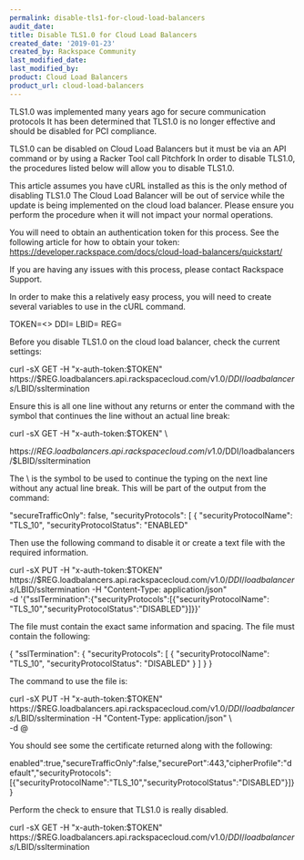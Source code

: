 ```yaml
---
permalink: disable-tls1-for-cloud-load-balancers
audit_date:
title: Disable TLS1.0 for Cloud Load Balancers
created_date: '2019-01-23'
created_by: Rackspace Community
last_modified_date: 
last_modified_by: 
product: Cloud Load Balancers
product_url: cloud-load-balancers
--- 
```


TLS1.0 was implemented many years ago for secure communication protocols  It has been determined that TLS1.0 is no longer effective and should be disabled for PCI compliance.

TLS1.0 can be disabled on Cloud Load Balancers but it must be via an API command or by using a Racker Tool call Pitchfork  In order to disable TLS1.0, the procedures listed below will allow you to disable TLS1.0.

This article assumes you have cURL installed as this is the only method of disabling TLS1.0  The Cloud Load Balancer will be out of service while the update is being implemented on the cloud load balancer.  Please ensure you perform the procedure when it will not impact your normal operations.

You will need to obtain an authentication token for this process.  See the following article for how to obtain your token:  https://developer.rackspace.com/docs/cloud-load-balancers/quickstart/    

If you are having any issues with this process, please contact Rackspace Support.

In order to make this a relatively easy process, you will need to create several variables to use in the cURL command.

TOKEN=<>
DDI=<Your account number>
LBID=<The load balancer id>
REG=<region where the load balancer is located>

Before you disable TLS1.0 on the cloud load balancer, check the current settings:

curl -sX GET -H "x-auth-token:$TOKEN" https://$REG.loadbalancers.api.rackspacecloud.com/v1.0/$DDI/loadbalancers/$LBID/ssltermination

Ensure this is all one line without any returns or enter the command with the symbol that continues the line without an actual line break:

curl -sX GET -H "x-auth-token:$TOKEN" \

https://$REG.loadbalancers.api.rackspacecloud.com/v1.0/$DDI/loadbalancers/$LBID/ssltermination

The \ is the symbol to be used to continue the typing on the next line without any actual line break.
This will be part of the output from the command: 

"secureTrafficOnly": false,
        "securityProtocols": [
            {
                "securityProtocolName": "TLS_10",
                "securityProtocolStatus": "ENABLED"
 
Then use the following command to disable it or create a text file with the required information. 

curl -sX PUT -H "x-auth-token:$TOKEN" https://$REG.loadbalancers.api.rackspacecloud.com/v1.0/$DDI/loadbalancers/$LBID/ssltermination -H "Content-Type: application/json" \
-d '{"sslTermination":{"securityProtocols":[{"securityProtocolName": "TLS_10","securityProtocolStatus":"DISABLED"}]}}'

The file must contain the exact same information and spacing.   The file must contain the following:
 
{
  "sslTermination": {
    "securityProtocols": [
      {
        "securityProtocolName": "TLS_10",
        "securityProtocolStatus": "DISABLED"
      }
    ]
  }
}

The command to use the file is:

curl -sX PUT -H "x-auth-token:$TOKEN" https://$REG.loadbalancers.api.rackspacecloud.com/v1.0/$DDI/loadbalancers/$LBID/ssltermination -H "Content-Type: application/json" \    
-d @<filename>

You should see some the certificate returned along with the following:  

enabled":true,"secureTrafficOnly":false,"securePort":443,"cipherProfile":"default","securityProtocols":[{"securityProtocolName":"TLS_10","securityProtocolStatus":"DISABLED"}]}}

Perform the check to ensure that TLS1.0 is really disabled.

curl -sX GET -H "x-auth-token:$TOKEN" https://$REG.loadbalancers.api.rackspacecloud.com/v1.0/$DDI/loadbalancers/$LBID/ssltermination
